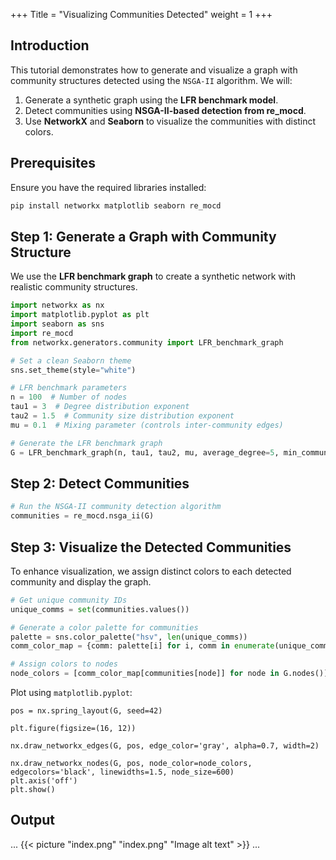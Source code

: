 +++
Title = "Visualizing Communities Detected"
weight = 1
+++

## Introduction

This tutorial demonstrates how to generate and visualize a graph with community structures detected using the `NSGA-II` algorithm. We will:

1. Generate a synthetic graph using the **LFR benchmark model**.
2. Detect communities using **NSGA-II-based detection from re_mocd**.
3. Use **NetworkX** and **Seaborn** to visualize the communities with distinct colors.

## Prerequisites

Ensure you have the required libraries installed:

```bash
pip install networkx matplotlib seaborn re_mocd
```

## Step 1: Generate a Graph with Community Structure

We use the **LFR benchmark graph** to create a synthetic network with realistic community structures.

```python
import networkx as nx
import matplotlib.pyplot as plt
import seaborn as sns
import re_mocd 
from networkx.generators.community import LFR_benchmark_graph

# Set a clean Seaborn theme
sns.set_theme(style="white")

# LFR benchmark parameters
n = 100  # Number of nodes
tau1 = 3  # Degree distribution exponent
tau2 = 1.5  # Community size distribution exponent
mu = 0.1  # Mixing parameter (controls inter-community edges)

# Generate the LFR benchmark graph
G = LFR_benchmark_graph(n, tau1, tau2, mu, average_degree=5, min_community=30)
```

## Step 2: Detect Communities

```python
# Run the NSGA-II community detection algorithm
communities = re_mocd.nsga_ii(G)
```

## Step 3: Visualize the Detected Communities

To enhance visualization, we assign distinct colors to each detected community and display the graph.

```python
# Get unique community IDs
unique_comms = set(communities.values())

# Generate a color palette for communities
palette = sns.color_palette("hsv", len(unique_comms))
comm_color_map = {comm: palette[i] for i, comm in enumerate(unique_comms)}

# Assign colors to nodes
node_colors = [comm_color_map[communities[node]] for node in G.nodes()]
```

Plot using `matplotlib.pyplot`:

```
pos = nx.spring_layout(G, seed=42)

plt.figure(figsize=(16, 12))

nx.draw_networkx_edges(G, pos, edge_color='gray', alpha=0.7, width=2)

nx.draw_networkx_nodes(G, pos, node_color=node_colors, edgecolors='black', linewidths=1.5, node_size=600)
plt.axis('off')
plt.show()
```

## Output

...
{{< picture "index.png" "index.png" "Image alt text" >}}
...
